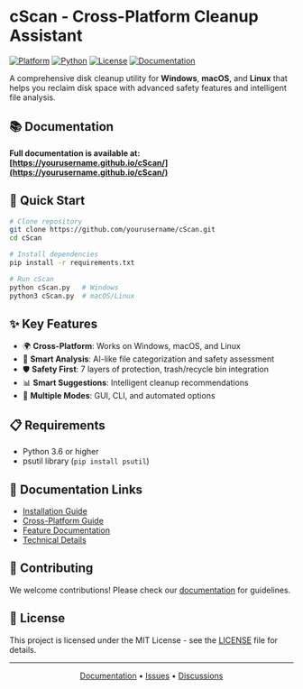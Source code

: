 # cScan - Cross-Platform Cleanup Assistant

[![Platform](https://img.shields.io/badge/platform-Windows%20%7C%20macOS%20%7C%20Linux-blue.svg)](https://github.com/yourusername/cScan)
[![Python](https://img.shields.io/badge/python-3.6%2B-green.svg)](https://www.python.org/)
[![License](https://img.shields.io/badge/license-MIT-orange.svg)](LICENSE)
[![Documentation](https://img.shields.io/badge/docs-GitHub%20Pages-brightgreen.svg)](https://yourusername.github.io/cScan/)

A comprehensive disk cleanup utility for **Windows**, **macOS**, and **Linux** that helps you reclaim disk space with advanced safety features and intelligent file analysis.

## 📚 Documentation

**Full documentation is available at: [https://yourusername.github.io/cScan/](https://yourusername.github.io/cScan/)**

## 🚀 Quick Start

```bash
# Clone repository
git clone https://github.com/yourusername/cScan.git
cd cScan

# Install dependencies
pip install -r requirements.txt

# Run cScan
python cScan.py   # Windows
python3 cScan.py  # macOS/Linux
```

## ✨ Key Features

- 🌍 **Cross-Platform**: Works on Windows, macOS, and Linux
- 🧠 **Smart Analysis**: AI-like file categorization and safety assessment
- 🛡️ **Safety First**: 7 layers of protection, trash/recycle bin integration
- 📊 **Smart Suggestions**: Intelligent cleanup recommendations
- 🎯 **Multiple Modes**: GUI, CLI, and automated options

## 📋 Requirements

- Python 3.6 or higher
- psutil library (`pip install psutil`)

## 📖 Documentation Links

- [Installation Guide](https://yourusername.github.io/cScan/README.html)
- [Cross-Platform Guide](https://yourusername.github.io/cScan/CROSS_PLATFORM_GUIDE.html)
- [Feature Documentation](https://yourusername.github.io/cScan/IMPROVEMENTS.html)
- [Technical Details](https://yourusername.github.io/cScan/FIXES_APPLIED.html)

## 🤝 Contributing

We welcome contributions! Please check our [documentation](https://yourusername.github.io/cScan/) for guidelines.

## 📄 License

This project is licensed under the MIT License - see the [LICENSE](LICENSE) file for details.

---

<p align="center">
  <a href="https://yourusername.github.io/cScan/">Documentation</a> •
  <a href="https://github.com/yourusername/cScan/issues">Issues</a> •
  <a href="https://github.com/yourusername/cScan/discussions">Discussions</a>
</p> 